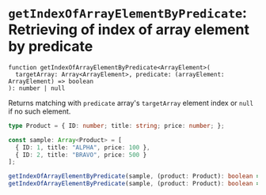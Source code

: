 # `getIndexOfArrayElementByPredicate`: Retrieving of index of array element by predicate

```
function getIndexOfArrayElementByPredicate<ArrayElement>(
  targetArray: Array<ArrayElement>, predicate: (arrayElement: ArrayElement) => boolean
): number | null
```

Returns matching with `predicate` array's `targetArray` element index or `null` if no such element.

```typescript
type Product = { ID: number; title: string; price: number; };

const sample: Array<Product> = [
  { ID: 1, title: "ALPHA", price: 100 },
  { ID: 2, title: "BRAVO", price: 500 }
];

getIndexOfArrayElementByPredicate(sample, (product: Product): boolean => product.ID === 2) // => 1
getIndexOfArrayElementByPredicate(sample, (product: Product): boolean => product.ID === 3) // => null
```
